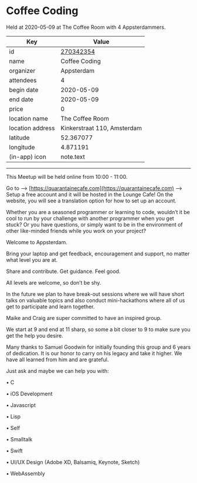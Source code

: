 # Coffee Coding
Held at 2020-05-09 at The Coffee Room with 4 Appsterdammers.
        
|Key|Value
|---|---|
|id|[270342354](https://www.meetup.com/appsterdam/events/270342354/)|
|name|Coffee Coding|
|organizer|Appsterdam|
|attendees|4|
|begin date|2020-05-09|
|end date|2020-05-09|
|price|0|
|location name|The Coffee Room|
|location address|Kinkerstraat 110, Amsterdam|
|latitude|52.367077|
|longitude|4.871191|
|(in-app) icon|note.text|

---

This Meetup will be held online from 10:00 - 11:00.

Go to --&gt; [https://quarantainecafe.com](https://quarantainecafe.com) --&gt; Setup a free account and it will be hosted in the Lounge Cafe! On the website, you will see a translation option for how to set up an account.

Whether you are a seasoned programmer or learning to code, wouldn’t it be cool to run by your challenge with another programmer when you get stuck? Or you have questions, or simply want to be in the environment of other like-minded friends while you work on your project?

Welcome to Appsterdam.

Bring your laptop and get feedback, encouragement and support, no matter what level you are at.

Share and contribute. Get guidance. Feel good.

All levels are welcome, so don’t be shy.

In the future we plan to have break-out sessions where we will have short talks on valuable topics and also conduct mini-hackathons where all of us get to participate and learn together.

Maike and Craig are super committed to have an inspired group.

We start at 9 and end at 11 sharp, so some a bit closer to 9 to make sure you get the help you desire.

Many thanks to Samuel Goodwin for initially founding this group and 6 years of dedication. It is our honor to carry on his legacy and take it higher. We have all learned from him and are grateful.

Just ask and maybe we can help you with:

• C

• iOS Development

• Javascript

• Lisp

• Self

• Smalltalk

• Swift

• UI/UX Design (Adobe XD, Balsamiq, Keynote, Sketch)

• WebAssembly


